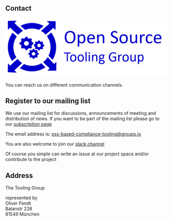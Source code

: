 ## Contact

![logo](./img/Logo.png)

You can reach us on different communication channels.

## Register to our mailing list
We use our mailing list for discussions, announcements of meeting and distribution of news. If you want to be part of the mailing list please go to our 
[subscription page](https://groups.io/g/oss-based-compliance-tooling)

The email address is: oss-based-compliance-tooling@groups.io

You are also welcome to join our [slack channel](https://join.slack.com/t/ossbasedcompl-bhx9742/shared_invite/enQtNzA5OTc3OTAwMjExLWNhYWVkZDk2Y2RlNDI4ODI2NzQyNDU5ZWE4ODRmZWI1ZmM1MzA4ZTc2MTdkZGFhMzc2NmUyODRhNDZjNWI5Njc)

Of course you simple can write an issue at our project space and/or contribute to the project

## Address
The Tooling Group

represented by
<br>Oliver Fendt
<br>Balanstr 228
<br>81549 München
